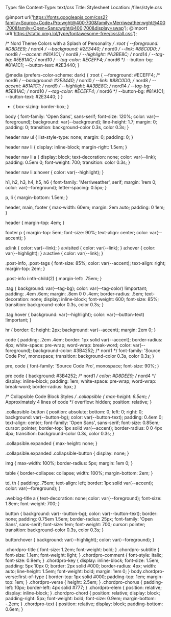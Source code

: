 Type: file
Content-Type: text/css
Title: Stylesheet
Location: /files/style.css

@import url('https://fonts.googleapis.com/css2?family=Source+Code+Pro:wght@400;700&family=Merriweather:wght@400;700&family=Open+Sans:wght@400;700&display=swap');
@import url('https://static.omg.lol/type/fontawesome-free/css/all.css');

/* Nord Theme Colors with a Splash of Personality */
:root {
    --foreground: #D8DEE9; /* nord4 */
    --background: #2E3440; /* nord0 */
    --link: #88C0D0;      /* nord8 */
    --accent: #81A1C1;    /* nord9 */
    --highlight: #A3BE8C; /* nord14 */
    --tag-bg: #5E81AC;    /* nord10 */
    --tag-color: #ECEFF4; /* nord6 */
    --button-bg: #81A1C1;
    --button-text: #2E3440;
}

@media (prefers-color-scheme: dark) {
    :root {
        --foreground: #ECEFF4; /* nord6 */
        --background: #2E3440; /* nord0 */
        --link: #88C0D0;      /* nord8 */
        --accent: #81A1C1;    /* nord9 */
        --highlight: #A3BE8C; /* nord14 */
        --tag-bg: #5E81AC;    /* nord10 */
        --tag-color: #ECEFF4; /* nord6 */
        --button-bg: #81A1C1;
        --button-text: #2E3440;
    }
}

* {
    box-sizing: border-box;
}

body {
    font-family: 'Open Sans', sans-serif;
    font-size: 120%;
    color: var(--foreground);
    background: var(--background);
    line-height: 1.7;
    margin: 0;
    padding: 0;
    transition: background-color 0.3s, color 0.3s;
}

header nav ul {
    list-style-type: none;
    margin: 0;
    padding: 0;
}

header nav li {
    display: inline-block;
    margin-right: 1.5em;
}

header nav li a {
    display: block;
    text-decoration: none;
    color: var(--link);
    padding: 0.5em 0;
    font-weight: 700;
    transition: color 0.3s;
}

header nav li a:hover {
    color: var(--highlight);
}

h1, h2, h3, h4, h5, h6 {
    font-family: 'Merriweather', serif;
    margin: 1rem 0;
    color: var(--foreground);
    letter-spacing: 0.5px;
}

p, li {
    margin-bottom: 1.5em;
}

header, main, footer {
    max-width: 60em;
    margin: 2em auto;
    padding: 0 1em;
}

header {
    margin-top: 4em;
}

footer p {
    margin-top: 5em;
    font-size: 90%;
    text-align: center;
    color: var(--accent);
}

a:link { color: var(--link); }
a:visited { color: var(--link); }
a:hover { color: var(--highlight); }
a:active { color: var(--link); }

.post-info, .post-tags {
    font-size: 85%;
    color: var(--accent);
    text-align: right;
    margin-top: 2em;
}

.post-info i:nth-child(2) {
    margin-left: .75em;
}

.tag {
    background: var(--tag-bg);
    color: var(--tag-color) !important;
    padding: .4em .6em;
    margin: .8em 0 0 .4em;
    border-radius: .5em;
    text-decoration: none;
    display: inline-block;
    font-weight: 600;
    font-size: 85%;
    transition: background-color 0.3s, color 0.3s;
}

.tag:hover {
    background: var(--highlight);
    color: var(--button-text) !important;
}

hr {
    border: 0;
    height: 2px;
    background: var(--accent);
    margin: 2em 0;
}

code {
    padding: .2em .4em;
    border: 1px solid var(--accent);
    border-radius: 4px;
    white-space: pre-wrap;
    word-wrap: break-word;
    color: var(--foreground);
    background-color: #3B4252; /* nord1 */
    font-family: 'Source Code Pro', monospace;
    transition: background-color 0.3s, color 0.3s;
}

pre, code {
    font-family: 'Source Code Pro', monospace;
    font-size: 90%;
}

pre code {
    background: #3B4252; /* nord1 */
    color: #D8DEE9; /* nord4 */
    display: inline-block;
    padding: 1em;
    white-space: pre-wrap;
    word-wrap: break-word;
    border-radius: 5px;
}

/* Collapsible Code Block Styles */
.collapsible {
    max-height: 6.5em; /* Approximately 4 lines of code */
    overflow: hidden;
    position: relative;
}

.collapsible-button {
    position: absolute;
    bottom: 0;
    left: 0;
    right: 0;
    background: var(--button-bg);
    color: var(--button-text);
    padding: 0.4em 0;
    text-align: center;
    font-family: 'Open Sans', sans-serif;
    font-size: 0.85em;
    cursor: pointer;
    border-top: 1px solid var(--accent);
    border-radius: 0 0 4px 4px;
    transition: background-color 0.3s, color 0.3s;
}

.collapsible.expanded {
    max-height: none;
}

.collapsible.expanded .collapsible-button {
    display: none;
}

img {
    max-width: 100%;
    border-radius: 5px;
    margin: 1em 0;
}

table {
    border-collapse: collapse;
    width: 100%;
    margin-bottom: 2em;
}

td, th {
    padding: .75em;
    text-align: left;
    border: 1px solid var(--accent);
    color: var(--foreground);
}

.weblog-title a {
    text-decoration: none;
    color: var(--foreground);
    font-size: 1.8em;
    font-weight: 700;
}

button {
    background: var(--button-bg);
    color: var(--button-text);
    border: none;
    padding: 0.75em 1.5em;
    border-radius: 25px;
    font-family: 'Open Sans', sans-serif;
    font-size: 1em;
    font-weight: 700;
    cursor: pointer;
    transition: background-color 0.3s, color 0.3s;
}

button:hover {
    background: var(--highlight);
    color: var(--foreground);
}

.chordpro-title {
    font-size: 1.2em;
    font-weight: bold;
}
.chordpro-subtitle {
    font-size: 1.1em;
    font-weight: light;
}
.chordpro-comment {
    font-style: italic;
    font-size: 0.9em;
}
.chordpro-key {
    display: inline-block;
    font-size: 1.5em;
    padding: 5px 10px 0;
    border: 2px solid #000;
    border-radius: 4px;
    width: auto;
    line-height: 1.5em;
    font-weight: bold;
    margin: 1em 0;
}
body.chordpro-verse:first-of-type {
    border-top: 1px solid #000;
    padding-top: 1em;
    margin-top: 1em;
}
.chordpro-verse {
  height: 2.5em;
}
.chordpro-chorus {
  padding-left: 10px;
  border-left: 4px solid #777;
}
.chordpro-elem {
  position: relative;
  display: inline-block;
}
.chordpro-chord {
  position: relative;
  display: block;
  padding-right: 5px;
  font-weight: bold;
  font-size: 0.9em;
  margin-bottom: -.2em;
}
.chordpro-text {
  position: relative;
  display: block;
  padding-bottom: 0.6em;
}
